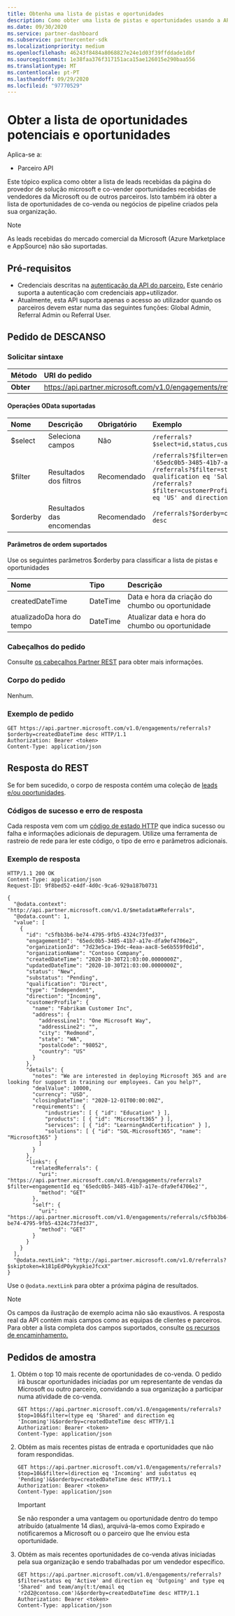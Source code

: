 ```yaml
---
title: Obtenha uma lista de pistas e oportunidades
description: Como obter uma lista de pistas e oportunidades usando a API do Parceiro.
ms.date: 09/30/2020
ms.service: partner-dashboard
ms.subservice: partnercenter-sdk
ms.localizationpriority: medium
ms.openlocfilehash: 46243f8484a8068827e24e1d03f39ffddade1dbf
ms.sourcegitcommit: 1e38faa376f317151aca15ae126015e290baa556
ms.translationtype: MT
ms.contentlocale: pt-PT
ms.lasthandoff: 09/29/2020
ms.locfileid: "97770529"
---
```

# <a name="get-the-list-of-leads-and-opportunities"></a>Obter a lista de oportunidades potenciais e oportunidades

Aplica-se a:

- Parceiro API

 Este tópico explica como obter a lista de leads recebidas da página do provedor de solução microsoft e co-vender oportunidades recebidas de vendedores da Microsoft ou de outros parceiros. Isto também irá obter a lista de oportunidades de co-venda ou negócios de pipeline criados pela sua organização.

> [!Note]
> As leads recebidas do mercado comercial da Microsoft (Azure Marketplace e AppSource) não são suportadas.

## <a name="prerequisites"></a>Pré-requisitos

- Credenciais descritas na [autenticação da API do parceiro.](api-authentication.md) Este cenário suporta a autenticação com credenciais app+utilizador.
- Atualmente, esta API suporta apenas o acesso ao utilizador quando os parceiros devem estar numa das seguintes funções: Global Admin, Referral Admin ou Referral User.

## <a name="rest-request"></a>Pedido de DESCANSO

### <a name="request-syntax"></a>Solicitar sintaxe

| Método  | URI do pedido                                                    |
|:--------|:---------------------------------------------------------------|
| **Obter** | <https://api.partner.microsoft.com/v1.0/engagements/referrals> |

#### <a name="supported-odata-operations"></a>Operações OData suportadas

| Nome     | Descrição     | Obrigatório    | Exemplo                                                                                                                                                                                                                                                     |
|:---------|:----------------|:------------|:------------------------------------------------------------------------------------------------------------------------------------------------------------------------------------------------------------------------------------------------------------|
| $select  | Seleciona campos  | Não          | `/referrals?$select=id,status,customerProfile`                                                                                                                                                                                                              |
| $filter  | Resultados dos filtros | Recomendado | `/referrals?$filter=engagementId eq '65edc0b5-3485-41b7-a17e-dfa9ef4706e2'` <br/> `/referrals?$filter=status eq 'New' and qualification eq 'SalesQualified'` <br/> `/referrals?$filter=customerProfile/address/country eq 'US' and direction eq 'Incoming'` |
| $orderby | Resultados das encomendas  | Recomendado | `/referrals?$orderby=createdDateTime desc`                                                                                                                                                                                                                  |

#### <a name="supported-orderby-parameters"></a>Parâmetros de ordem suportados

Use os seguintes parâmetros $orderby para classificar a lista de pistas e oportunidades

| Nome            | Tipo     | Descrição                                       |
|:----------------|:---------|:--------------------------------------------------|
| createdDateTime | DateTime | Data e hora da criação do chumbo ou oportunidade |
| atualizadoDa hora do tempo | DateTime | Atualizar data e hora do chumbo ou oportunidade   |

### <a name="request-headers"></a>Cabeçalhos do pedido

Consulte [os cabeçalhos Partner REST](headers.md) para obter mais informações.

### <a name="request-body"></a>Corpo do pedido

Nenhum.

### <a name="request-example"></a>Exemplo de pedido

```http
GET https://api.partner.microsoft.com/v1.0/engagements/referrals?$orderby=createdDateTime desc HTTP/1.1
Authorization: Bearer <token>
Content-Type: application/json
```

## <a name="rest-response"></a>Resposta do REST

Se for bem sucedido, o corpo de resposta contém uma coleção de [leads e/ou oportunidades](referral-resources.md).

### <a name="response-success-and-error-codes"></a>Códigos de sucesso e erro de resposta

Cada resposta vem com um [código de estado HTTP](error-codes.md) que indica sucesso ou falha e informações adicionais de depuragem. Utilize uma ferramenta de rastreio de rede para ler este código, o tipo de erro e parâmetros adicionais.

### <a name="response-example"></a>Exemplo de resposta

``` http
HTTP/1.1 200 OK
Content-Type: application/json
Request-ID: 9f8bed52-e4df-4d0c-9ca6-929a187b0731

{
  "@odata.context": "http://api.partner.microsoft.com/v1.0/$metadata#Referrals",
  "@odata.count": 1,
  "value": [
    {
      "id": "c5fbb3b6-be74-4795-9fb5-4324c73fed37",
      "engagementId": "65edc0b5-3485-41b7-a17e-dfa9ef4706e2",
      "organizationId": "7d23e5ca-19dc-4eaa-aac8-5e6b559f0d1d",
      "organizationName": "Contoso Company",
      "createdDateTime": "2020-10-30T21:03:00.0000000Z",
      "updatedDateTime": "2020-10-30T21:03:00.0000000Z",
      "status": "New",
      "substatus": "Pending",
      "qualification": "Direct",
      "type": "Independent",
      "direction": "Incoming",
      "customerProfile": {
        "name": "Fabrikam Customer Inc",
        "address": {
          "addressLine1": "One Microsoft Way",
          "addressLine2": "",
          "city": "Redmond",
          "state": "WA",
          "postalCode": "98052",
          "country": "US"
        }
      },
      "details": {
        "notes": "We are interested in deploying Microsoft 365 and are looking for support in training our employees. Can you help?",
        "dealValue": 10000,
        "currency": "USD",
        "closingDateTime": "2020-12-01T00:00:00Z",
        "requirements": {
            "industries": [ { "id": "Education" } ],
            "products": [ { "id": "Microsoft365" } ],
            "services": [ { "id": "LearningAndCertification" } ],
            "solutions": [ { "id": "SOL-Microsoft365", "name": "Microsoft365" }
          ]
        }
      },
      "links": {
        "relatedReferrals": {
          "uri": "https://api.partner.microsoft.com/v1.0/engagements/referrals?$filter=engagementId eq '65edc0b5-3485-41b7-a17e-dfa9ef4706e2'",
          "method": "GET"
        },
        "self": {
          "uri": "https://api.partner.microsoft.com/v1.0/engagements/referrals/c5fbb3b6-be74-4795-9fb5-4324c73fed37",
          "method": "GET"
        }
      }
    }
  ],
  "@odata.nextLink": "http://api.partner.microsoft.com/v1.0/referrals?$skiptoken=k181pEdP0ykypkieJfcxX"
}
```

Use o `@odata.nextLink` para obter a próxima página de resultados.

> [!Note]
> Os campos da ilustração de exemplo acima não são exaustivos. A resposta real da API contém mais campos como as equipas de clientes e parceiros. Para obter a lista completa dos campos suportados, consulte [os recursos de encaminhamento.](referral-resources.md)

## <a name="sample-requests"></a>Pedidos de amostra

1. Obtém o top 10 mais recente de oportunidades de co-venda. O pedido irá buscar oportunidades iniciadas por um representante de vendas da Microsoft ou outro parceiro, convidando a sua organização a participar numa atividade de co-venda.
    
    ```http
    GET https://api.partner.microsoft.com/v1.0/engagements/referrals?$top=10&$filter=(type eq 'Shared' and direction eq 'Incoming')&$orderby=createdDateTime desc HTTP/1.1
    Authorization: Bearer <token>
    Content-Type: application/json
    ```

2. Obtém as mais recentes pistas de entrada e oportunidades que não foram respondidas.  

    ```http
    GET https://api.partner.microsoft.com/v1.0/engagements/referrals?$top=10&$filter=(direction eq 'Incoming' and substatus eq 'Pending')&$orderby=createdDateTime desc HTTP/1.1
    Authorization: Bearer <token>
    Content-Type: application/json
    ```

    > [!Important]
    > Se não responder a uma vantagem ou oportunidade dentro do tempo atribuído (atualmente 14 dias), arquivá-la-emos como Expirado e notificaremos a Microsoft ou o parceiro que lhe enviou esta oportunidade.

3. Obtém as mais recentes oportunidades de co-venda ativas iniciadas pela sua organização e sendo trabalhadas por um vendedor específico.
    ```http
    GET https://api.partner.microsoft.com/v1.0/engagements/referrals?$filter=status eq 'Active' and direction eq 'Outgoing' and type eq 'Shared' and team/any(t:t/email eq 'r2d2@contoso.com')&$orderby=createdDateTime desc HTTP/1.1
    Authorization: Bearer <token>
    Content-Type: application/json
    ```
